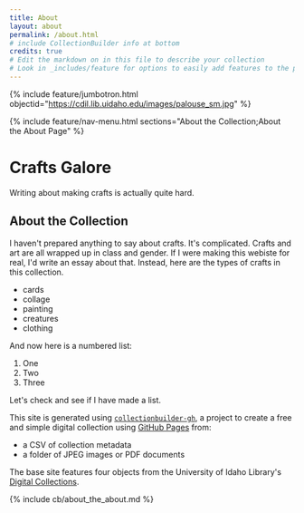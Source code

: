 ```yaml
---
title: About
layout: about
permalink: /about.html
# include CollectionBuilder info at bottom
credits: true
# Edit the markdown on in this file to describe your collection
# Look in _includes/feature for options to easily add features to the page
---
```


{% include feature/jumbotron.html objectid="https://cdil.lib.uidaho.edu/images/palouse_sm.jpg" %}

{% include feature/nav-menu.html sections="About the Collection;About the About Page" %}

# Crafts Galore

Writing about making crafts is actually quite hard.

## About the Collection

I haven't prepared anything to say about crafts. 
It's complicated. 
Crafts and art are all wrapped up in class and gender.
If I were making this webiste for real, I'd write an essay about that.
Instead, here are the types of crafts in this collection.

- cards
- collage
- painting
- creatures
- clothing

And now here is a numbered list:

1. One
2. Two
3. Three

Let's check and see if I have made a list.


This site is generated using [`collectionbuilder-gh`](https://collectionbuilding.github.io/gh/), a project to create a free and simple digital collection using [GitHub Pages](https://pages.github.com/) from: 

- a CSV of collection metadata
- a folder of JPEG images or PDF documents

The base site features four objects from the University of Idaho Library's [Digital Collections](https://www.lib.uidaho.edu/digital). 

<!-- IMPORTANT!!! DELETE this comment and the include below when you are finished editing this page for your collection. The include below introduces about page features. They will show up on your collection's about page until you delete it.  -->
{% include cb/about_the_about.md %} 
